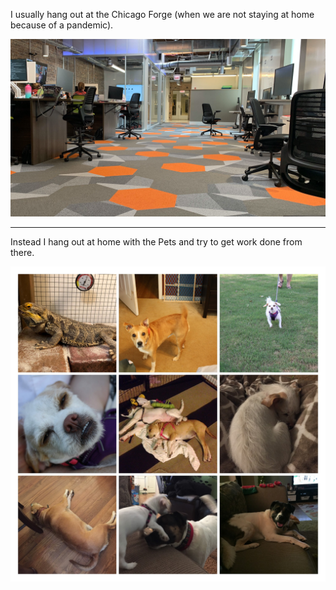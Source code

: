 
I usually hang out at the Chicago Forge (when we are not staying at home because of a pandemic).

![Chicago Forge](https://github.com/butchhoward/butchhoward/raw/trunk/Chicago-3.png)

---

Instead I hang out at home with the Pets and try to get work done from there.

![Pets](https://github.com/butchhoward/butchhoward/raw/trunk/pets-COLLAGE.jpg)
